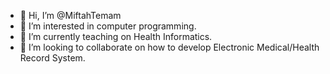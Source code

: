 - 👋 Hi, I’m @MiftahTemam
- 👀 I’m interested in computer programming.
- 🌱 I’m currently teaching on Health Informatics.
- 💞️ I’m looking to collaborate on how to develop Electronic Medical/Health Record System.


<!---
MishaTemam/MishaTemam is a ✨ special ✨ repository because its `README.md` (this file) appears on your GitHub profile.
You can click the Preview link to take a look at your changes.
--->
